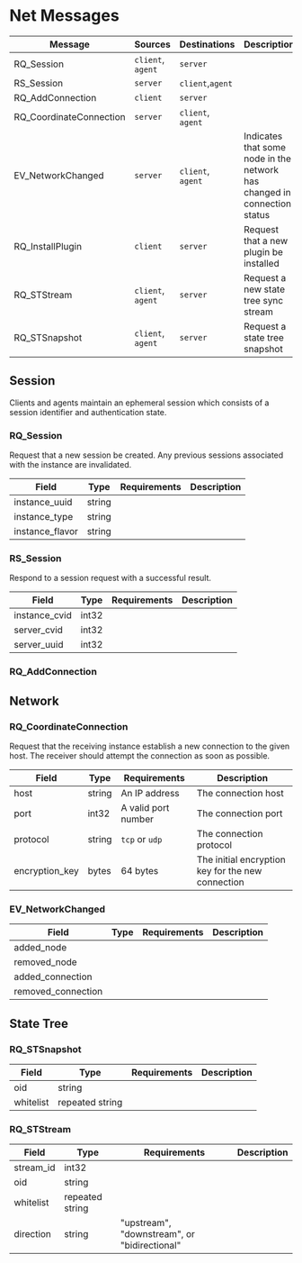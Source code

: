# Net Messages

| Message              | Sources           | Destinations      | Description                                       |
|----------------------|-------------------|-------------------|---------------------------------------------------|
| RQ_Session           | `client`, `agent` | `server`          |
| RS_Session           | `server`          | `client`,`agent`  |
| RQ_AddConnection     | `client`          | `server`          |
| RQ_CoordinateConnection | `server`       | `client`, `agent` |
| EV_NetworkChanged    | `server`          | `client`, `agent` | Indicates that some node in the network has changed in connection status |
| RQ_InstallPlugin     | `client`          | `server`          | Request that a new plugin be installed            |
| RQ_STStream          | `client`, `agent` | `server`          | Request a new state tree sync stream              |
| RQ_STSnapshot        | `client`, `agent` | `server`          | Request a state tree snapshot                     |

## Session
Clients and agents maintain an ephemeral session which consists of a session identifier
and authentication state.

### RQ_Session
Request that a new session be created. Any previous sessions associated with the
instance are invalidated.

| Field            | Type       | Requirements              | Description                                              |
|------------------|------------|---------------------------|----------------------------------------------------------|
| instance_uuid    | string     |                           |   |
| instance_type    | string     |                           |   |
| instance_flavor  | string     |                           |   |

### RS_Session
Respond to a session request with a successful result.

| Field            | Type       | Requirements              | Description                                              |
|------------------|------------|---------------------------|----------------------------------------------------------|
| instance_cvid    | int32      |                           |   |
| server_cvid      | int32      |                           |   |
| server_uuid      | int32      |                           |   |

### RQ_AddConnection

## Network

### RQ_CoordinateConnection
Request that the receiving instance establish a new connection to the given host.
The receiver should attempt the connection as soon as possible.

| Field            | Type       | Requirements              | Description                                              |
|------------------|------------|---------------------------|----------------------------------------------------------|
| host             | string     | An IP address             | The connection host  |
| port             | int32      | A valid port number       | The connection port  |
| protocol         | string     | `tcp` or `udp`            | The connection protocol  |
| encryption_key   | bytes      | 64 bytes                  | The initial encryption key for the new connection        |

### EV_NetworkChanged

| Field            | Type       | Requirements              | Description                                              |
|------------------|------------|---------------------------|----------------------------------------------------------|
| added_node       |            |                           |   |
| removed_node     |            |                           |   |
| added_connection |            |                           |   |
| removed_connection |          |                           |   |

## State Tree

### RQ_STSnapshot
| Field            | Type       | Requirements              | Description                                              |
|------------------|------------|---------------------------|----------------------------------------------------------|
| oid              | string     |
| whitelist        | repeated string |

### RQ_STStream

| Field            | Type       | Requirements              | Description                                              |
|------------------|------------|---------------------------|----------------------------------------------------------|
| stream_id        | int32      |
| oid              | string     |                           |
| whitelist        | repeated string |                      |
| direction        | string     | "upstream", "downstream", or "bidirectional" |
